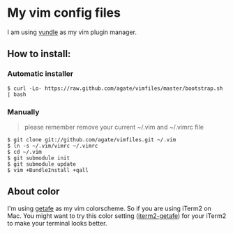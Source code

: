 # My vim config files

I am using [vundle](https://github.com/gmarik/vundle) as my vim plugin manager.

## How to install:

### Automatic installer

    $ curl -Lo- https://raw.github.com/agate/vimfiles/master/bootstrap.sh | bash

### Manually

> please remember remove your current ~/.vim and ~/.vimrc file

    $ git clone git://github.com/agate/vimfiles.git ~/.vim
    $ ln -s ~/.vim/vimrc ~/.vimrc
    $ cd ~/.vim
    $ git submodule init
    $ git submodule update
    $ vim +BundleInstall +qall

## About color

I'm using [getafe](https://github.com/larssmit/vim-getafe) as my vim colorscheme. So if you are using iTerm2 on Mac. You might want to try this color setting ([iterm2-getafe](https://github.com/larssmit/iterm2-getafe)) for your iTerm2 to make your terminal looks better.